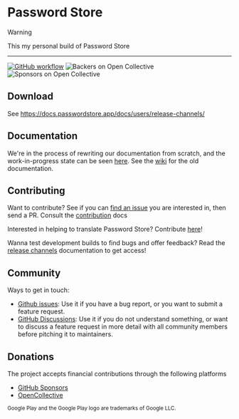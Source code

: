 # Password Store

> [!WARNING]
> 
> This my personal build of Password Store

---

[![GitHub workflow](https://github.com/android-password-store/Android-Password-Store/workflows/Deploy%20snapshot%20builds/badge.svg)](https://github.com/android-password-store/Android-Password-Store/actions)
![Backers on Open Collective](https://opencollective.com/Android-Password-Store/backers/badge.svg) ![Sponsors on Open Collective](https://opencollective.com/Android-Password-Store/sponsors/badge.svg)

## Download

See https://docs.passwordstore.app/docs/users/release-channels/

## Documentation

We're in the process of rewriting our documentation from scratch, and the work-in-progress state can be seen [here](https://docs.passwordstore.app). See the [wiki](https://github.com/android-password-store/Android-Password-Store/wiki/) for the old documentation.

## Contributing

Want to contribute? See if you can [find an issue](https://github.com/android-password-store/Android-Password-Store/issues?q=is%3Aissue+is%3Aopen+sort%3Aupdated-desc) you are interested in, then send a PR. Consult the [contribution](CONTRIBUTING.md) docs 

Interested in helping to translate Password Store? Contribute [here](https://crowdin.com/project/android-password-store)!

Wanna test development builds to find bugs and offer feedback? Read the [release channels](https://docs.passwordstore.app/docs/Users/release-channels) documentation to get access!

## Community

Ways to get in touch:

* [Github issues](https://github.com/android-password-store/Android-Password-Store/issues): Use it if you have a bug report, or you want to submit a feature request.
* [GitHub Discussions](https://github.com/android-password-store/Android-Password-Store/discussions): Use it if you do not understand something, or want to discuss a feature request in more detail with all community members before pitching it to maintainers.

## Donations

The project accepts financial contributions through the following platforms

- [GitHub Sponsors](https://github.com/sponsors/android-password-store)
- [OpenCollective](https://opencollective.com/android-password-store)

<sub>Google Play and the Google Play logo are trademarks of Google LLC.</sub>